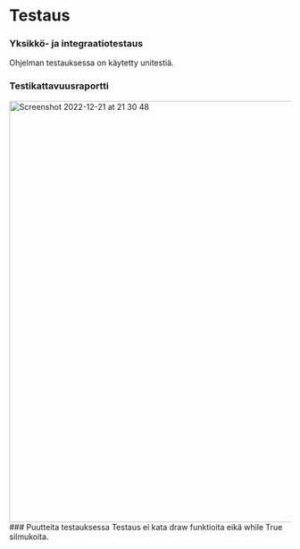 # Testaus
### Yksikkö- ja integraatiotestaus
Ohjelman testauksessa on käytetty unitestiä.
### Testikattavuusraportti
<img width="754" alt="Screenshot 2022-12-21 at 21 30 48" src="https://user-images.githubusercontent.com/101987621/208988041-56d70fda-e67e-43db-ab0f-22c8c1d9ddff.png">
### Puutteita testauksessa
Testaus ei kata draw funktioita eikä while True silmukoita.
